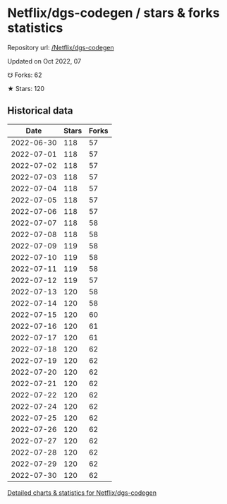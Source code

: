 # Netflix/dgs-codegen / stars & forks statistics

Repository url: [/Netflix/dgs-codegen](https://github.com/Netflix/dgs-codegen)

Updated on Oct 2022, 07

☋ Forks: 62

★ Stars: 120

## Historical data
| Date | Stars | Forks |
|------|-------|-------|
| 2022-06-30 | 118 | 57 | 
| 2022-07-01 | 118 | 57 | 
| 2022-07-02 | 118 | 57 | 
| 2022-07-03 | 118 | 57 | 
| 2022-07-04 | 118 | 57 | 
| 2022-07-05 | 118 | 57 | 
| 2022-07-06 | 118 | 57 | 
| 2022-07-07 | 118 | 58 | 
| 2022-07-08 | 118 | 58 | 
| 2022-07-09 | 119 | 58 | 
| 2022-07-10 | 119 | 58 | 
| 2022-07-11 | 119 | 58 | 
| 2022-07-12 | 119 | 57 | 
| 2022-07-13 | 120 | 58 | 
| 2022-07-14 | 120 | 58 | 
| 2022-07-15 | 120 | 60 | 
| 2022-07-16 | 120 | 61 | 
| 2022-07-17 | 120 | 61 | 
| 2022-07-18 | 120 | 62 | 
| 2022-07-19 | 120 | 62 | 
| 2022-07-20 | 120 | 62 | 
| 2022-07-21 | 120 | 62 | 
| 2022-07-22 | 120 | 62 | 
| 2022-07-24 | 120 | 62 | 
| 2022-07-25 | 120 | 62 | 
| 2022-07-26 | 120 | 62 | 
| 2022-07-27 | 120 | 62 | 
| 2022-07-28 | 120 | 62 | 
| 2022-07-29 | 120 | 62 | 
| 2022-07-30 | 120 | 62 | 


[Detailed charts & statistics for Netflix/dgs-codegen](https://reviewgithub.com/rep/Netflix/dgs-codegen)
